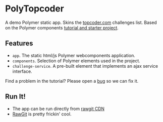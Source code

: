# PolyTopcoder

A demo Polymer static app. Skins the [topcoder.com](https://www.topcoder.com/challenges/develop/active/?pageIndex=1) challenges list. Based on the Polymer components [tutorial and starter project](http://polymer-project.org/docs/start/tutorial/intro.html).

## Features

 -   `app`. The static html/js Polymer webcomponents application.
 -   `components`. Selection of Polymer elements used in the project.
 -   `challenge-service`. A pre-built element that implements an ajax service interface.

Find a problem in the tutorial? Please open a [bug](https://github.com/karmakaze/polytopcoder/issues/new) so we can fix it.

## Run It!

- The app can be run directly from [rawgit CDN](http://cdn.rawgit.com/karmakaze/polytopcoder/master/app/index.html)
- [RawGit](https://rawgit.com) is pretty frickin' cool.
